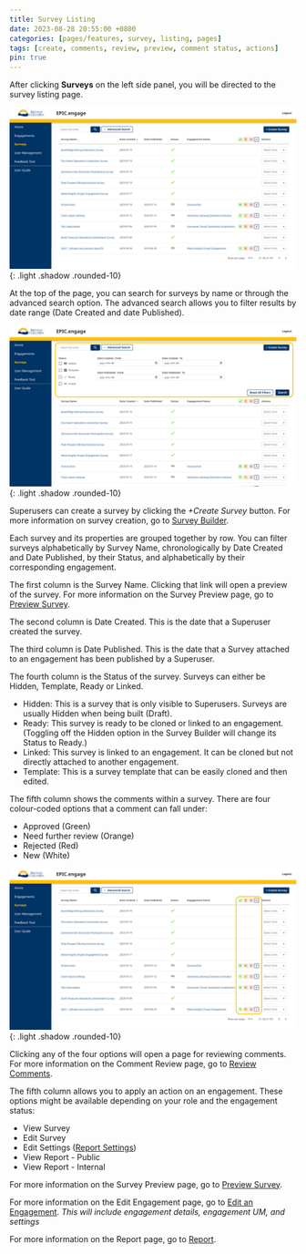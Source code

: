 ```yaml
---
title: Survey Listing
date: 2023-08-28 20:55:00 +0800
categories: [pages/features, survey, listing, pages]
tags: [create, comments, review, preview, comment status, actions]
pin: true
---
```

After clicking **Surveys** on the left side panel, you will be directed to the survey listing page.  

![Survey Listing](/assets/UserGuideImages/Images/survey-listing/survey-listing-photo-of-page.png){: .light .shadow .rounded-10}

At the top of the page, you can search for surveys by name or through the advanced search option. The advanced search allows you to filter results by date range (Date Created and date Published).  

![Advanced Search](/assets/UserGuideImages/Images/survey-listing/survey-listing-survey-advanced-search-drop-down.png){: .light .shadow .rounded-10}

Superusers can create a survey by clicking the *+Create Survey* button. For more information on survey creation, go to [Survey Builder](/met-guide/posts/survey-builder/).

Each survey and its properties are grouped together by row. You can filter surveys alphabetically by Survey Name, chronologically by Date Created and Date Published, by their Status, and alphabetically by their corresponding engagement.

The first column is the Survey Name. Clicking that link will open a preview of the survey. For more information on the Survey Preview page, go to [Preview Survey](/met-guide/posts/preview-survey/).

The second column is Date Created. This is the date that a Superuser created the survey.

The third column is Date Published. This is the date that a Survey attached to an engagement has been published by a Superuser.  

The fourth column is the Status of the survey. Surveys can either be Hidden, Template, Ready or Linked.

- Hidden: This is a survey that is only visible to Superusers. Surveys are usually Hidden when being built (Draft).
- Ready: This survey is ready to be cloned or linked to an engagement. (Toggling off the Hidden option in the Survey Builder will change its Status to Ready.)
- Linked: This survey is linked to an engagement. It can be cloned but not directly attached to another engagement.
- Template: This is a survey template that can be easily cloned and then edited.


The fifth column shows the comments within a survey. There are four colour-coded options that a comment can fall under:
- Approved (Green)
- Need further review (Orange)
- Rejected (Red)
- New (White)

![Comment Column](/assets/UserGuideImages/Images/survey-listing/survey-listing-comment-column.png){: .light .shadow .rounded-10}

Clicking any of the four options will open a page for reviewing comments. For more information on the Comment Review page, go to [Review Comments](/met-guide/posts/review-comments/).

The fifth column allows you to apply an action on an engagement. 
These options might be available depending on your role and the engagement status:

- View Survey 
- Edit Survey
- Edit Settings ([Report Settings](/met-guide/posts/report-settings/))
- View Report - Public
- View Report - Internal

For more information on the Survey Preview page, go to [Preview Survey](/met-guide/posts/preview-survey/).  

For more information on the Edit Engagement page, go to [Edit an Engagement](/met-guide/posts/edit-an-engagement). *This will include engagement details, engagement UM, and settings*

For more information on the Report page, go to [Report](/met-guide/posts/report/).  


